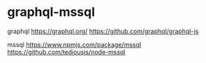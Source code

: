 # graphql-mssql
graphql 
  https://graphql.org/ 
  https://github.com/graphql/graphql-js
  
mssql 
  https://www.npmjs.com/package/mssql
  https://github.com/tediousjs/node-mssql
